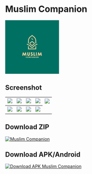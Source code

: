 # Muslim Companion

<img src="https://raw.githubusercontent.com/ica4me/UploadGambar/main/IMG_20231221_062736.jpg" alt="Your Image Description" style="height: 173px; width: 173px;" />




## Screenshot
<table style="width:100%">
  <tr>
    <th><img src="https://user-images.githubusercontent.com/32610660/180285609-29b55f17-23b2-43ae-92d5-aa6ca727a544.png"/></th>
    <th><img src="https://user-images.githubusercontent.com/32610660/162801816-a27d08c2-14fe-429e-9beb-8db0d229f399.png"/></th>
    <th><img src="https://user-images.githubusercontent.com/32610660/162801850-0908fdad-4db4-493b-a92d-ee3fe6198a5e.png"/></th>
    <th><img src="https://user-images.githubusercontent.com/32610660/162801861-d2288f2f-d03d-4f35-90b9-9b56e14bf6ff.png"/></th>
    <th><img src="https://user-images.githubusercontent.com/32610660/180285711-d8dabb74-fbd9-49dd-99c9-4e73bb578945.png"/></th>
  </tr>
    <tr>
    <th><img src="https://user-images.githubusercontent.com/32610660/180283731-4edbe882-5541-47b5-84c3-5458c7c9fb6a.png"/></th>
    <th><img src="https://user-images.githubusercontent.com/32610660/180283741-63629147-3e55-477e-aeec-2a1b47c0af54.png"/></th>
    <th><img src="https://user-images.githubusercontent.com/32610660/180283743-b498aa7c-510f-4a79-95e0-04437eb16cc8.png"/></th>
    <th><img src="https://user-images.githubusercontent.com/32610660/180284254-0efb01e1-919c-46b6-888d-69de1931ea7d.png"/></th>
  </tr>
</table>

## Download ZIP
<a href="https://drive.google.com/drive/folders/19K9xj1u2Sbr-mJzQAVXI6yhKK8iy2eTq?usp=sharing" target="_blank"><img src="https://user-images.githubusercontent.com/32610660/162807457-84acad9d-cd36-4911-98c5-1c1cb03cb873.png" title="Muslim Companion" height="60" /></a>&nbsp;&nbsp;&nbsp;&nbsp;&nbsp;

## Download APK/Android
<a href="https://drive.google.com/file/d/1-Kia62Kz44uXEoyRRgB1OqSe0aJn-92x/view?usp=sharing" target="_blank"><img src="https://miro.medium.com/v2/resize:fit:600/format:webp/0*2ChgeoJey0ziP8DD" title="Download APK Muslim Companion" height="60" /></a>&nbsp;&nbsp;&nbsp;&nbsp;&nbsp;

